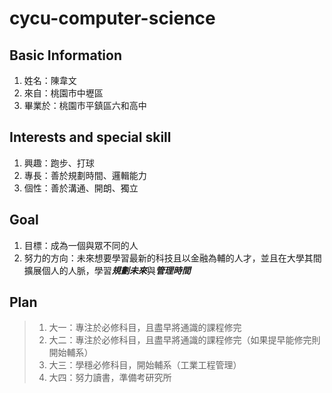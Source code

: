 # cycu-computer-science
## Basic Information
  1. 姓名：陳韋文
  2. 來自：桃園市中壢區
  3. 畢業於：桃園市平鎮區六和高中
## Interests and special skill
  1. 興趣：跑步、打球
  2. 專長：善於規劃時間、邏輯能力
  3. 個性：善於溝通、開朗、獨立
## Goal
  1. 目標：成為一個與眾不同的人
  2. 努力的方向：未來想要學習最新的科技且以金融為輔的人才，並且在大學其間擴展個人的人脈，學習***規劃未來***與***管理時間***
## Plan 
>1. 大一：專注於必修科目，且盡早將通識的課程修完
>2. 大二：專注於必修科目，且盡早將通識的課程修完（如果提早能修完則開始輔系）
>3. 大三：學穩必修科目，開始輔系（工業工程管理）
>4. 大四：努力讀書，準備考研究所

